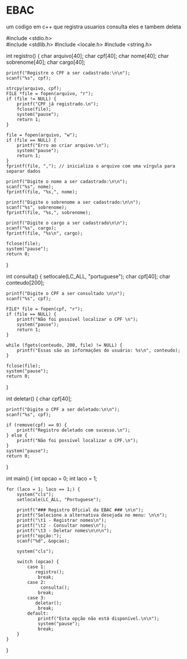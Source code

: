 # EBAC
um codigo em c++ que registra usuarios consulta eles e tambem deleta


#include <stdio.h>  
#include <stdlib.h> 
#include <locale.h> 
#include <string.h> 

int registro() {
    char arquivo[40];
    char cpf[40];
    char nome[40];
    char sobrenome[40];
    char cargo[40];

    printf("Registre o CPF a ser cadastrado:\n\n");
    scanf("%s", cpf);

    strcpy(arquivo, cpf);
    FILE *file = fopen(arquivo, "r");
    if (file != NULL) {
        printf("CPF já registrado.\n");
        fclose(file);
        system("pause");
        return 1;
    }

    file = fopen(arquivo, "w");
    if (file == NULL) {
        printf("Erro ao criar arquivo.\n");
        system("pause");
        return 1;
    }
    fprintf(file, ","); // inicializa o arquivo com uma vírgula para separar dados

    printf("Digite o nome a ser cadastrado:\n\n");
    scanf("%s", nome);
    fprintf(file, "%s,", nome);

    printf("Digite o sobrenome a ser cadastrado:\n\n");
    scanf("%s", sobrenome);
    fprintf(file, "%s,", sobrenome);

    printf("Digite o cargo a ser cadastrado\n\n");
    scanf("%s", cargo);
    fprintf(file, "%s\n", cargo);

    fclose(file);
    system("pause");
    return 0;
}

int consulta() {
    setlocale(LC_ALL, "portuguese");
    char cpf[40];
    char conteudo[200];

    printf("Digite o CPF a ser consultado \n\n");
    scanf("%s", cpf);

    FILE* file = fopen(cpf, "r");
    if (file == NULL) { 
        printf("Não foi possível localizar o CPF \n");
        system("pause");
        return 1;
    }

    while (fgets(conteudo, 200, file) != NULL) { 
        printf("Essas são as informações do usuário: %s\n", conteudo);
    }

    fclose(file);
    system("pause");
    return 0;
}

int deletar() {
    char cpf[40];

    printf("Digite o CPF a ser deletado:\n\n");
    scanf("%s", cpf);

    if (remove(cpf) == 0) {
        printf("Registro deletado com sucesso.\n");
    } else {
        printf("Não foi possível localizar o CPF.\n");
    }
    system("pause");
    return 0;
}

int main() {
    int opcao = 0;
    int laco = 1;

    for (laco = 1; laco == 1;) {  
        system("cls");
        setlocale(LC_ALL, "Portuguese");

        printf("### Registro Oficial da EBAC ### \n\n");
        printf("Selecione a alternativa desejada no menu: \n\n");
        printf("\t1 - Registrar nomes\n");
        printf("\t2 - Consultar nomes\n");
        printf("\t3 - Deletar nomes\n\n\n");
        printf("opção:");
        scanf("%d", &opcao);

        system("cls");

        switch (opcao) {
            case 1:
               registro();
                break;
            case 2:
                 consulta();
                break;
            case 3:
               deletar();
                break;
            default:
                printf("Esta opção não está disponível.\n\n");
                system("pause");
                break;
        }
    }
}
